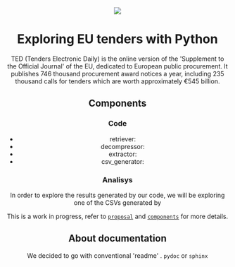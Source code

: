 <center>
<a href="https://github.com/m-schildt/TED-Tenders-Electronic-Daily">
<img  src="https://i.imgur.com/L1zqyDB.png">
</a>

# Exploring EU tenders with Python



TED (Tenders Electronic Daily) is the online version of the 'Supplement to the Official Journal' of the EU, dedicated to European public procurement. It publishes 746 thousand procurement award notices a year, including 235 thousand calls for tenders which are worth approximately €545 billion.

## Components

### Code
- retriever:
- decompressor:
- extractor:
- csv_generator:

### Analisys

In order to explore the results generated by our code, we will be exploring one of the CSVs generated by 

This is a work in progress, refer to [`proposal`](proposal.md) and [`components`](components.md) for more details.


## About documentation

We decided to go with conventional 'readme' .  `pydoc` or `sphinx`
